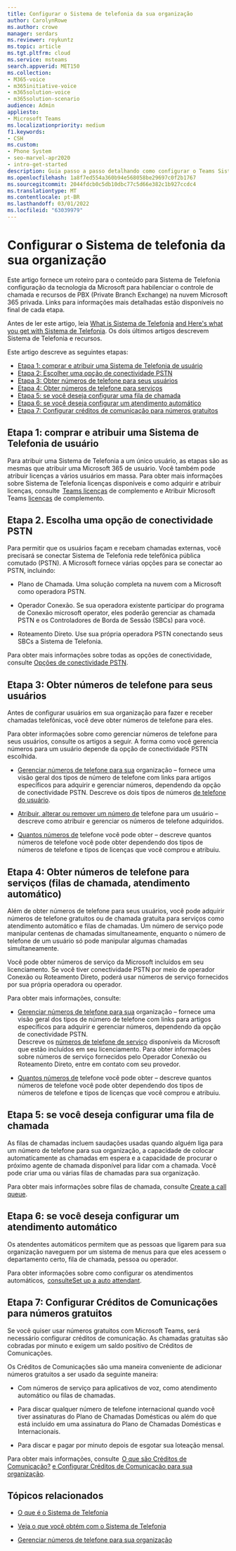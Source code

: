 ```yaml
---
title: Configurar o Sistema de telefonia da sua organização
author: CarolynRowe
ms.author: crowe
manager: serdars
ms.reviewer: roykuntz
ms.topic: article
ms.tgt.pltfrm: cloud
ms.service: msteams
search.appverid: MET150
ms.collection:
- M365-voice
- m365initiative-voice
- m365solution-voice
- m365solution-scenario
audience: Admin
appliesto:
- Microsoft Teams
ms.localizationpriority: medium
f1.keywords:
- CSH
ms.custom:
- Phone System
- seo-marvel-apr2020
- intro-get-started
description: Guia passo a passo detalhando como configurar o Teams Sistema de Telefonia para sua organização em Microsoft 365.
ms.openlocfilehash: 1a8f7ed554a360b94e568058be29697c0f2b1767
ms.sourcegitcommit: 2044fdcb0c5db10dbc77c5d66e382c1b927ccdc4
ms.translationtype: MT
ms.contentlocale: pt-BR
ms.lasthandoff: 03/01/2022
ms.locfileid: "63039979"
---
```

# <a name="set-up-phone-system-in-your-organization"></a>Configurar o Sistema de telefonia da sua organização

Este artigo fornece um roteiro para o conteúdo para Sistema de Telefonia configuração da tecnologia da Microsoft para habilenciar o controle de chamada e recursos de PBX (Private Branch Exchange) na nuvem Microsoft 365 privada. Links para informações mais detalhadas estão disponíveis no final de cada etapa. 

Antes de ler este artigo, leia [What is Sistema de Telefonia](what-is-phone-system-in-office-365.md) [and Here's what you get with Sistema de Telefonia](here-s-what-you-get-with-phone-system.md). Os dois últimos artigos descrevem Sistema de Telefonia e recursos.    

Este artigo descreve as seguintes etapas: 

- [Etapa 1: comprar e atribuir uma Sistema de Telefonia de usuário](#step-1-buy-and-assign-a-phone-system-license)  
- [Etapa 2: Escolher uma opção de conectividade PSTN](#step-2-choose-a-pstn-connectivity-option) 
- [Etapa 3: Obter números de telefone para seus usuários](#step-3-get-phone-numbers-for-your-users)
- [Etapa 4: Obter números de telefone para serviços](#step-4-get-phone-numbers-for-services-call-queues-auto-attendants)
- [Etapa 5: se você deseja configurar uma fila de chamada](#step-5-if-you-want-to-set-up-a-call-queue) 
- [Etapa 6: se você deseja configurar um atendimento automático](#step-6-if-you-want-to-set-up-an-auto-attendant) 
- [Etapa 7: Configurar créditos de comunicação para números gratuitos](#step-7-set-up-communications-credits-for-toll-free-numbers)
 

## <a name="step-1-buy-and-assign-a-phone-system-license"></a>Etapa 1: comprar e atribuir uma Sistema de Telefonia de usuário

Para atribuir uma Sistema de Telefonia a um único usuário, as etapas são as mesmas que atribuir uma Microsoft 365 de usuário. Você também pode atribuir licenças a vários usuários em massa. Para obter mais informações sobre Sistema de Telefonia licenças disponíveis e como adquirir e atribuir licenças, consulte  [Teams licenças](/teams-add-on-licensing/microsoft-teams-add-on-licensing.md) de complemento e Atribuir Microsoft Teams [licenças](/teams-add-on-licensing/assign-teams-add-on-licenses.md) de complemento.

## <a name="step-2-choose-a-pstn-connectivity-option"></a>Etapa 2. Escolha uma opção de conectividade PSTN 
 
Para permitir que os usuários façam e recebam chamadas externas, você precisará se conectar Sistema de Telefonia rede telefônica pública comutado (PSTN). A Microsoft fornece várias opções para se conectar ao PSTN, incluindo: 

- Plano de Chamada. Uma solução completa na nuvem com a Microsoft como operadora PSTN. 

- Operador Conexão. Se sua operadora existente participar do programa de Conexão microsoft operator, eles poderão gerenciar as chamada PSTN e os Controladores de Borda de Sessão (SBCs) para você. 

- Roteamento Direto. Use sua própria operadora PSTN conectando seus SBCs a Sistema de Telefonia. 

Para obter mais informações sobre todas as opções de conectividade, consulte [Opções de conectividade PSTN](pstn-connectivity.md).   

## <a name="step-3-get-phone-numbers-for-your-users"></a>Etapa 3: Obter números de telefone para seus usuários

Antes de configurar usuários em sua organização para fazer e receber chamadas telefônicas, você deve obter números de telefone para eles.

Para obter informações sobre como gerenciar números de telefone para seus usuários, consulte os artigos a seguir. A forma como você gerencia números para um usuário depende da opção de conectividade PSTN escolhida.   

- [Gerenciar números de telefone para sua](manage-phone-numbers-landing-page.md) organização – fornece uma visão geral dos tipos de número de telefone com links para artigos específicos para adquirir e gerenciar números, dependendo da opção de conectividade PSTN. Descreve os dois tipos de números [de telefone do usuário](manage-phone-numbers-landing-page.md#user-telephone-numbers). 
 
- [Atribuir, alterar ou remover um número de](assign-change-or-remove-a-phone-number-for-a-user.md) telefone para um usuário – descreve como atribuir e gerenciar os números de telefone adquiridos. 
 
- [Quantos números de](how-many-phone-numbers-can-you-get.md) telefone você pode obter – descreve quantos números de telefone você pode obter dependendo dos tipos de números de telefone e tipos de licenças que você comprou e atribuiu. 


## <a name="step-4-get-phone-numbers-for-services-call-queues-auto-attendants"></a>Etapa 4: Obter números de telefone para serviços (filas de chamada, atendimento automático)

Além de obter números de telefone para seus usuários, você pode adquirir números de telefone gratuitos ou de chamada gratuita para serviços como atendimento automático e filas de chamadas. Um número de serviço pode manipular centenas de chamadas simultaneamente, enquanto o número de telefone de um usuário só pode manipular algumas chamadas simultaneamente.   

Você pode obter números de serviço da Microsoft incluídos em seu licenciamento. Se você tiver conectividade PSTN por meio de operador Conexão ou Roteamento Direto, poderá usar números de serviço fornecidos por sua própria operadora ou operador. 

Para obter mais informações, consulte:

- [Gerenciar números de telefone para sua](manage-phone-numbers-landing-page.md) organização – fornece uma visão geral dos tipos de número de telefone com links para artigos específicos para adquirir e gerenciar números, dependendo da opção de conectividade PSTN.  
Descreve os [números de telefone de serviço](manage-phone-numbers-landing-page.md#service-telephone-numbers) disponíveis da Microsoft que estão incluídos em seu licenciamento. Para obter informações sobre números de serviço fornecidos pelo Operador Conexão ou Roteamento Direto, entre em contato com seu provedor. 

- [Quantos números de](how-many-phone-numbers-can-you-get.md) telefone você pode obter – descreve quantos números de telefone você pode obter dependendo dos tipos de números de telefone e tipos de licenças que você comprou e atribuiu. 

## <a name="step-5-if-you-want-to-set-up-a-call-queue"></a>Etapa 5: se você deseja configurar uma fila de chamada

As filas de chamadas incluem saudações usadas quando alguém liga para um número de telefone para sua organização, a capacidade de colocar automaticamente as chamadas em espera e a capacidade de procurar o próximo agente de chamada disponível para lidar com a chamada. Você pode criar uma ou várias filas de chamadas para sua organização. 

Para obter mais informações sobre filas de chamada, consulte [Create a call queue](create-a-phone-system-call-queue.md).

## <a name="step-6-if-you-want-to-set-up-an-auto-attendant"></a>Etapa 6: se você deseja configurar um atendimento automático

Os atendentes automáticos permitem que as pessoas que ligarem para sua organização naveguem por um sistema de menus para que eles acessem o departamento certo, fila de chamada, pessoa ou operador.  

Para obter informações sobre como configurar os atendimentos automáticos,  [consulteSet up a auto attendant](create-a-phone-system-auto-attendant.md).

## <a name="step-7-set-up-communications-credits-for-toll-free-numbers"></a>Etapa 7: Configurar Créditos de Comunicações para números gratuitos

Se você quiser usar números gratuitos com Microsoft Teams, será necessário configurar créditos de comunicação. As chamadas gratuitas são cobradas por minuto e exigem um saldo positivo de Créditos de Comunicações. 

Os Créditos de Comunicações são uma maneira conveniente de adicionar números gratuitos a ser usado da seguinte maneira: 

- Com números de serviço para aplicativos de voz, como atendimento automático ou filas de chamadas. 

- Para discar qualquer número de telefone internacional quando você tiver assinaturas do Plano de Chamadas Domésticas ou além do que está incluído em uma assinatura do Plano de Chamadas Domésticas e Internacionais. 

- Para discar e pagar por minuto depois de esgotar sua loteação mensal. 

Para obter mais informações, consulte  [O que são Créditos de Comunicação?](what-are-communications-credits.md) [e Configurar Créditos de Comunicação para sua organização](set-up-communications-credits-for-your-organization.md).
  

## <a name="related-topics"></a>Tópicos relacionados

- [O que é o Sistema de Telefonia](what-is-phone-system-in-office-365.md)

- [Veja o que você obtém com o Sistema de Telefonia](here-s-what-you-get-with-phone-system.md)

- [Gerenciar números de telefone para sua organização](manage-phone-numbers-landing-page.md)


    
  
 
